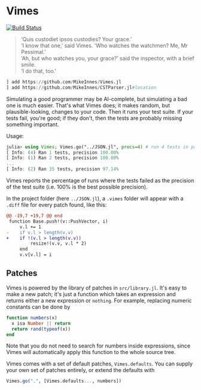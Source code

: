 # Vimes

[![Build Status](https://travis-ci.org/MikeInnes/Vimes.jl.svg?branch=master)](https://travis-ci.org/MikeInnes/Vimes.jl)

> ‘Quis custodiet ipsos custodies? Your grace.’ \
> ‘I know that one,’ said Vimes. 'Who watches the watchmen? Me, Mr Pessimal.’ \
> ‘Ah, but who watches you, your grace?’ said the inspector, with a brief smile. \
> ‘I do that, too.'

```julia
] add https://github.com/MikeInnes/Vimes.jl
] add https://github.com/MikeInnes/CSTParser.jl#location
```

Simulating a good programmer may be AI-complete, but simulating a bad one is much easier. That's what Vimes does; it makes random, but plausible-looking, changes to your code. Then it runs your test suite. If your tests fail, you're good; if they don't, then the tests are probably missing something important.

Usage:

```julia
julia> using Vimes; Vimes.go("../JSON.jl", procs=4) # run 4 tests in parallel
[ Info: (4) Ran 1 tests, precision 100.00%
[ Info: (1) Ran 2 tests, precision 100.00%
...
[ Info: (2) Ran 35 tests, precision 97.14%
```

Vimes reports the percentage of runs where the tests failed as the precision of the test suite (i.e. 100% is the best possible precision).

In the project folder (here `../JSON.jl`), a `.vimes` folder will appear with a `.diff` file for every patch found, like this:

```diff
@@ -19,7 +19,7 @@ end
 function Base.push!(v::PushVector, i)
     v.l += 1
-    if v.l > length(v.v)
+    if !(v.l > length(v.v))
         resize!(v.v, v.l * 2)
     end
     v.v[v.l] = i
```

## Patches

Vimes is powered by the library of patches in `src/library.jl`. It's easy to make a new patch; it's just a function which takes an expression and returns either a new expression or `nothing`. For example, replacing numeric constants can be done by

```julia
function numbers(x)
  x isa Number || return
  return rand(typeof(x))
end
```

Note that you do not need to search for numbers inside expressions, since Vimes will automatically apply this function to the whole source tree.

Vimes comes with a set of default patches, `Vimes.defaults`. You can supply your own set of patches entirely, or extend the defaults with

```julia
Vimes.go(".", [Vimes.defaults..., numbers])
```
